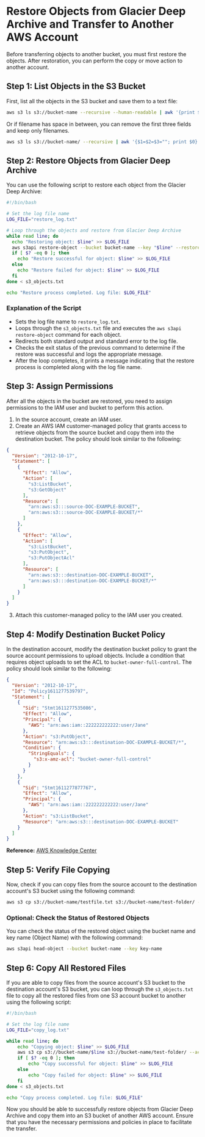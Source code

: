 # Restore Objects from Glacier Deep Archive and Transfer to Another AWS Account

Before transferring objects to another bucket, you must first restore the objects. After restoration, you can perform the copy or move action to another account.

## Step 1: List Objects in the S3 Bucket

First, list all the objects in the S3 bucket and save them to a text file:

```bash
aws s3 ls s3://bucket-name --recursive --human-readable | awk '{print $5}' > s3_objects.txt
```
Or if filename has space in between, you can remove the first three fields and keep only filenames.

```bash
aws s3 ls s3://bucket-name/ --recursive | awk '{$1=$2=$3=""; print $0}' | awk '{$1=$1;print}' > s3_objects.txt
```

## Step 2: Restore Objects from Glacier Deep Archive

You can use the following script to restore each object from the Glacier Deep Archive:

```bash
#!/bin/bash

# Set the log file name
LOG_FILE="restore_log.txt"

# Loop through the objects and restore from Glacier Deep Archive
while read line; do
  echo "Restoring object: $line" >> $LOG_FILE
  aws s3api restore-object --bucket bucket-name --key "$line" --restore-request Days=1 >> $LOG_FILE 2>&1
  if [ $? -eq 0 ]; then
    echo "Restore successful for object: $line" >> $LOG_FILE
  else
    echo "Restore failed for object: $line" >> $LOG_FILE
  fi
done < s3_objects.txt

echo "Restore process completed. Log file: $LOG_FILE"
```

### Explanation of the Script

- Sets the log file name to `restore_log.txt`.
- Loops through the `s3_objects.txt` file and executes the `aws s3api restore-object` command for each object.
- Redirects both standard output and standard error to the log file.
- Checks the exit status of the previous command to determine if the restore was successful and logs the appropriate message.
- After the loop completes, it prints a message indicating that the restore process is completed along with the log file name.

## Step 3: Assign Permissions

After all the objects in the bucket are restored, you need to assign permissions to the IAM user and bucket to perform this action.

1. In the source account, create an IAM user.
2. Create an AWS IAM customer-managed policy that grants access to retrieve objects from the source bucket and copy them into the destination bucket. The policy should look similar to the following:

```json
{
  "Version": "2012-10-17",
  "Statement": [
    {
      "Effect": "Allow",
      "Action": [
        "s3:ListBucket",
        "s3:GetObject"
      ],
      "Resource": [
        "arn:aws:s3:::source-DOC-EXAMPLE-BUCKET",
        "arn:aws:s3:::source-DOC-EXAMPLE-BUCKET/*"
      ]
    },
    {
      "Effect": "Allow",
      "Action": [
        "s3:ListBucket",
        "s3:PutObject",
        "s3:PutObjectAcl"
      ],
      "Resource": [
        "arn:aws:s3:::destination-DOC-EXAMPLE-BUCKET",
        "arn:aws:s3:::destination-DOC-EXAMPLE-BUCKET/*"
      ]
    }
  ]
}
```

3. Attach this customer-managed policy to the IAM user you created.

## Step 4: Modify Destination Bucket Policy

In the destination account, modify the destination bucket policy to grant the source account permissions to upload objects. Include a condition that requires object uploads to set the ACL to `bucket-owner-full-control`. The policy should look similar to the following:

```json
{
  "Version": "2012-10-17",
  "Id": "Policy1611277539797",
  "Statement": [
    {
      "Sid": "Stmt1611277535086",
      "Effect": "Allow",
      "Principal": {
        "AWS": "arn:aws:iam::222222222222:user/Jane"
      },
      "Action": "s3:PutObject",
      "Resource": "arn:aws:s3:::destination-DOC-EXAMPLE-BUCKET/*",
      "Condition": {
        "StringEquals": {
          "s3:x-amz-acl": "bucket-owner-full-control"
        }
      }
    },
    {
      "Sid": "Stmt1611277877767",
      "Effect": "Allow",
      "Principal": {
        "AWS": "arn:aws:iam::222222222222:user/Jane"
      },
      "Action": "s3:ListBucket",
      "Resource": "arn:aws:s3:::destination-DOC-EXAMPLE-BUCKET"
    }
  ]
}
```

**Reference:** [AWS Knowledge Center](https://repost.aws/knowledge-center/copy-s3-objects-account)

## Step 5: Verify File Copying

Now, check if you can copy files from the source account to the destination account's S3 bucket using the following command:

```bash
aws s3 cp s3://bucket-name/testfile.txt s3://bucket-name/test-folder/ --acl bucket-owner-full-control
```

### Optional: Check the Status of Restored Objects

You can check the status of the restored object using the bucket name and key name (Object Name) with the following command:

```bash
aws s3api head-object --bucket bucket-name --key key-name
```

## Step 6: Copy All Restored Files

If you are able to copy files from the source account's S3 bucket to the destination account's S3 bucket, you can loop through the `s3_objects.txt` file to copy all the restored files from one S3 account bucket to another using the following script:

```bash
#!/bin/bash

# Set the log file name
LOG_FILE="copy_log.txt"

while read line; do
    echo "Copying object: $line" >> $LOG_FILE
    aws s3 cp s3://bucket-name/$line s3://bucket-name/test-folder/ --acl bucket-owner-full-control >> $LOG_FILE 2>&1
    if [ $? -eq 0 ]; then
        echo "Copy successful for object: $line" >> $LOG_FILE
    else
        echo "Copy failed for object: $line" >> $LOG_FILE
    fi
done < s3_objects.txt

echo "Copy process completed. Log file: $LOG_FILE"
```

Now you should be able to successfully restore objects from Glacier Deep Archive and copy them into an S3 bucket of another AWS account. Ensure that you have the necessary permissions and policies in place to facilitate the transfer.
